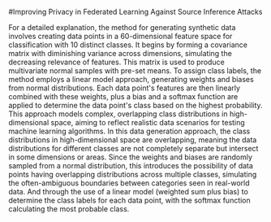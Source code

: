 #Improving Privacy in Federated Learning Against Source Inference Attacks

For a detailed explanation, the method for generating synthetic data involves creating data points in a 60-dimensional feature space for classification with 10 distinct classes. It begins by forming a covariance matrix with diminishing variance across dimensions, simulating the decreasing relevance of features. This matrix is used to produce multivariate normal samples with pre-set means. To assign class labels, the method employs a linear model approach, generating weights and biases from normal distributions. Each data point's features are then linearly combined with these weights, plus a bias and a softmax function are applied to determine the data point's class based on the highest probability. This approach models complex, overlapping class distributions in high-dimensional space, aiming to reflect realistic data scenarios for testing machine learning algorithms. In this data generation approach, the class distributions in high-dimensional space are overlapping, meaning the data distributions for different classes are not completely separate but intersect in some dimensions or areas. Since the weights and biases are randomly sampled from a normal distribution, this introduces the possibility of data points having overlapping distributions across multiple classes, simulating the often-ambiguous boundaries between categories seen in real-world data. And through the use of a linear model (weighted sum plus bias) to determine the class labels for each data point, with the softmax function calculating the most probable class.
